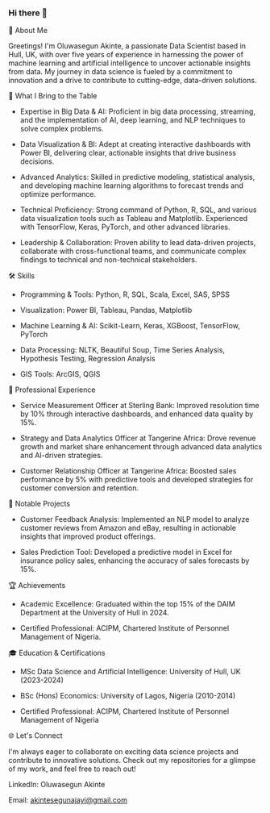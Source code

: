 ### Hi there 👋

🚀 About Me

Greetings! I'm Oluwasegun Akinte, a passionate Data Scientist based in Hull, UK, with over five years of experience in harnessing the power of machine learning and artificial intelligence to uncover actionable insights from data. My journey in data science is fueled by a commitment to innovation and a drive to contribute to cutting-edge, data-driven solutions.


🎯 What I Bring to the Table

- Expertise in Big Data & AI: Proficient in big data processing, streaming, and the implementation of AI, deep learning, and NLP techniques to solve complex problems.

- Data Visualization & BI: Adept at creating interactive dashboards with Power BI, delivering clear, actionable insights that drive business decisions.

- Advanced Analytics: Skilled in predictive modeling, statistical analysis, and developing machine learning algorithms to forecast trends and optimize performance.

- Technical Proficiency: Strong command of Python, R, SQL, and various data visualization tools such as Tableau and Matplotlib. Experienced with TensorFlow, Keras, PyTorch, and other 
advanced libraries.

- Leadership & Collaboration: Proven ability to lead data-driven projects, collaborate with cross-functional teams, and communicate complex findings to technical and non-technical 
stakeholders.

🛠️ Skills

- Programming & Tools: Python, R, SQL, Scala, Excel, SAS, SPSS

- Visualization: Power BI, Tableau, Pandas, Matplotlib

- Machine Learning & AI: Scikit-Learn, Keras, XGBoost, TensorFlow, PyTorch

- Data Processing: NLTK, Beautiful Soup, Time Series Analysis, Hypothesis Testing, Regression Analysis

- GIS Tools: ArcGIS, QGIS

💼 Professional Experience

- Service Measurement Officer at Sterling Bank: Improved resolution time by 10% through interactive dashboards, and enhanced data quality by 15%.

- Strategy and Data Analytics Officer at Tangerine Africa: Drove revenue growth and market share enhancement through advanced data analytics and AI-driven strategies.

- Customer Relationship Officer at Tangerine Africa: Boosted sales performance by 5% with predictive tools and developed strategies for customer conversion and retention.

🌟 Notable Projects

- Customer Feedback Analysis: Implemented an NLP model to analyze customer reviews from Amazon and eBay, resulting in actionable insights that improved product offerings.

- Sales Prediction Tool: Developed a predictive model in Excel for insurance policy sales, enhancing the accuracy of sales forecasts by 15%.

🏆 Achievements

- Academic Excellence: Graduated within the top 15% of the DAIM Department at the University of Hull in 2024.

- Certified Professional: ACIPM, Chartered Institute of Personnel Management of Nigeria.

🎓 Education & Certifications

- MSc Data Science and Artificial Intelligence: University of Hull, UK (2023-2024)

- BSc (Hons) Economics: University of Lagos, Nigeria (2010-2014)

- Certified Professional: ACIPM, Chartered Institute of Personnel Management of Nigeria

🌐 Let's Connect

I'm always eager to collaborate on exciting data science projects and contribute to innovative solutions. Check out my repositories for a glimpse of my work, and feel free to reach out!


LinkedIn: Oluwasegun Akinte

Email: akintesegunajayi@gmail.com
